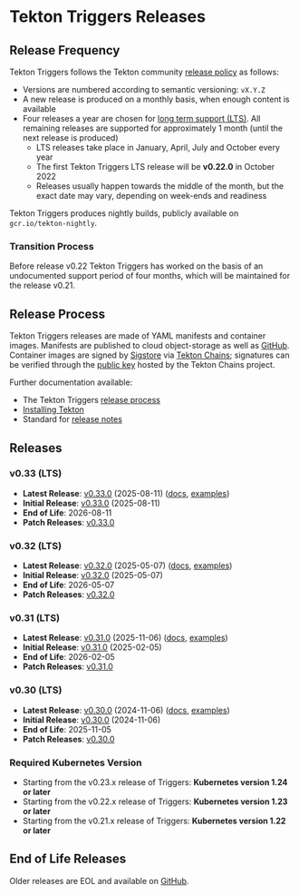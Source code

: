 # Tekton Triggers Releases

## Release Frequency

Tekton Triggers follows the Tekton community [release policy][release-policy]
as follows:

- Versions are numbered according to semantic versioning: `vX.Y.Z`
- A new release is produced on a monthly basis, when enough content is available
- Four releases a year are chosen for [long term support (LTS)](https://github.com/tektoncd/community/blob/main/releases.md#support-policy).
  All remaining releases are supported for approximately 1 month (until the next
  release is produced)
    - LTS releases take place in January, April, July and October every year
    - The first Tekton Triggers LTS release will be **v0.22.0** in October 2022
    - Releases usually happen towards the middle of the month, but the exact date
      may vary, depending on week-ends and readiness

Tekton Triggers produces nightly builds, publicly available on
`gcr.io/tekton-nightly`. 

### Transition Process

Before release v0.22 Tekton Triggers has worked on the basis of an undocumented
support period of four months, which will be maintained for the release v0.21.

## Release Process

Tekton Triggers releases are made of YAML manifests and container images.
Manifests are published to cloud object-storage as well as
[GitHub][tekton-triggers-releases]. Container images are signed by
[Sigstore][sigstore] via [Tekton Chains][tekton-chains]; signatures can be
verified through the [public key][chains-public-key] hosted by the Tekton Chains
project.

Further documentation available:

- The Tekton Triggers [release process][tekton-releases-docs]
- [Installing Tekton][tekton-installation]
- Standard for [release notes][release-notes-standards]

## Releases

### v0.33 (LTS)

- **Latest Release**: [v0.33.0][v0-33-0] (2025-08-11) ([docs][v0-33-0-docs], [examples][v0-33-0-examples])
- **Initial Release**: [v0.33.0][v0-33-0] (2025-08-11)
- **End of Life**: 2026-08-11
- **Patch Releases**: [v0.33.0][v0-33-0]

### v0.32 (LTS)

- **Latest Release**: [v0.32.0][v0-32-0] (2025-05-07) ([docs][v0-32-0-docs], [examples][v0-32-0-examples])
- **Initial Release**: [v0.32.0][v0-32-0] (2025-05-07)
- **End of Life**: 2026-05-07
- **Patch Releases**: [v0.32.0][v0-32-0]

### v0.31 (LTS)

- **Latest Release**: [v0.31.0][v0-31-0] (2025-11-06) ([docs][v0-31-0-docs], [examples][v0-31-0-examples])
- **Initial Release**: [v0.31.0][v0-31-0] (2025-02-05)
- **End of Life**: 2026-02-05
- **Patch Releases**: [v0.31.0][v0-31-0]


### v0.30 (LTS)

- **Latest Release**: [v0.30.0][v0-30-0] (2024-11-06) ([docs][v0-30-0-docs], [examples][v0-30-0-examples])
- **Initial Release**: [v0.30.0][v0-30-0] (2024-11-06)
- **End of Life**: 2025-11-05
- **Patch Releases**: [v0.30.0][v0-30-0]


### Required Kubernetes Version

- Starting from the v0.23.x release of Triggers: **Kubernetes version 1.24 or later**
- Starting from the v0.22.x release of Triggers: **Kubernetes version 1.23 or later**
- Starting from the v0.21.x release of Triggers: **Kubernetes version 1.22 or later**

## End of Life Releases

Older releases are EOL and available on [GitHub][tekton-triggers-releases].


[release-policy]: https://github.com/tektoncd/community/blob/main/releases.md
[sigstore]: https://sigstore.dev
[tekton-chains]: https://github.com/tektoncd/chains
[tekton-triggers-releases]: https://github.com/tektoncd/triggers/releases
[chains-public-key]: https://github.com/tektoncd/chains/blob/main/tekton.pub
[tekton-releases-docs]: tekton/README.md
[tekton-installation]: docs/install.md
[release-notes-standards]:
    https://github.com/tektoncd/community/blob/main/standards.md#release-notes

[v0-30-0]: https://github.com/tektoncd/triggers/releases/tag/v0.30.0
[v0-30-0-docs]: https://github.com/tektoncd/triggers/tree/v0.30.0/docs#tekton-triggers
[v0-30-0-examples]: https://github.com/tektoncd/triggers/tree/v0.30.0/examples#examples
[v0-31-0]: https://github.com/tektoncd/triggers/releases/tag/v0.31.0
[v0-31-0-docs]: https://github.com/tektoncd/triggers/tree/v0.31.0/docs#tekton-triggers
[v0-31-0-examples]: https://github.com/tektoncd/triggers/tree/v0.31.0/examples#examples
[v0-32-0]: https://github.com/tektoncd/triggers/releases/tag/v0.32.0
[v0-32-0-docs]: https://github.com/tektoncd/triggers/tree/v0.32.0/docs#tekton-triggers
[v0-32-0-examples]: https://github.com/tektoncd/triggers/tree/v0.32.0/examples#examples
[v0-33-0]: https://github.com/tektoncd/triggers/releases/tag/v0.33.0
[v0-33-0-docs]: https://github.com/tektoncd/triggers/tree/v0.33.0/docs#tekton-triggers
[v0-33-0-examples]: https://github.com/tektoncd/triggers/tree/v0.33.0/examples#examples


